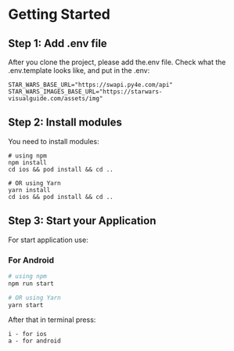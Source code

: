 # Getting Started

## Step 1: Add .env file
After you clone the project, please add the.env file. Check what the .env.template looks like, and put in the .env:
```
STAR_WARS_BASE_URL="https://swapi.py4e.com/api"
STAR_WARS_IMAGES_BASE_URL="https://starwars-visualguide.com/assets/img"
```

## Step 2: Install modules

You need to install modules:

```
# using npm
npm install
cd ios && pod install && cd .. 

# OR using Yarn
yarn install
cd ios && pod install && cd ..
```

## Step 3: Start your Application

For start application use: 
### For Android

```bash
# using npm
npm run start

# OR using Yarn
yarn start
```

After that in terminal press: 
```
i - for ios
a - for android
```
